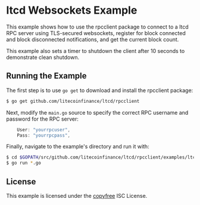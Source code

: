 ltcd Websockets Example
=======================

This example shows how to use the rpcclient package to connect to a ltcd RPC
server using TLS-secured websockets, register for block connected and block
disconnected notifications, and get the current block count.

This example also sets a timer to shutdown the client after 10 seconds to
demonstrate clean shutdown.

## Running the Example

The first step is to use `go get` to download and install the rpcclient package:

```bash
$ go get github.com/litecoinfinance/ltcd/rpcclient
```

Next, modify the `main.go` source to specify the correct RPC username and
password for the RPC server:

```Go
	User: "yourrpcuser",
	Pass: "yourrpcpass",
```

Finally, navigate to the example's directory and run it with:

```bash
$ cd $GOPATH/src/github.com/litecoinfinance/ltcd/rpcclient/examples/ltcdwebsockets
$ go run *.go
```

## License

This example is licensed under the [copyfree](http://copyfree.org) ISC License.
